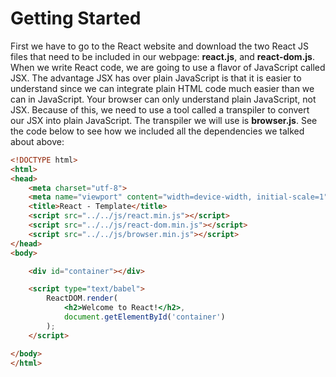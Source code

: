 # Getting Started

First we have to go to the React website and download the two React JS files that need to be included in our webpage: **react.js**, and **react-dom.js**. When we write React code, we are going to use a flavor of JavaScript called JSX. The advantage JSX has over plain JavaScript is that it is easier to understand since we can integrate plain HTML code much easier than we can in JavaScript. Your browser can only understand plain JavaScript, not JSX. Because of this, we need to use a tool called a transpiler to convert our JSX into plain JavaScript. The transpiler we will use is **browser.js**. See the code below to see how we included all the dependencies we talked about above:

```html
<!DOCTYPE html>
<html>
<head>
    <meta charset="utf-8">
    <meta name="viewport" content="width=device-width, initial-scale=1">
    <title>React - Template</title>
    <script src="../../js/react.min.js"></script>
    <script src="../../js/react-dom.min.js"></script>
    <script src="../../js/browser.min.js"></script>
</head>
<body>

    <div id="container"></div>

    <script type="text/babel">
        ReactDOM.render(
            <h2>Welcome to React!</h2>,
            document.getElementById('container')
        );
    </script>

</body>
</html>
```
